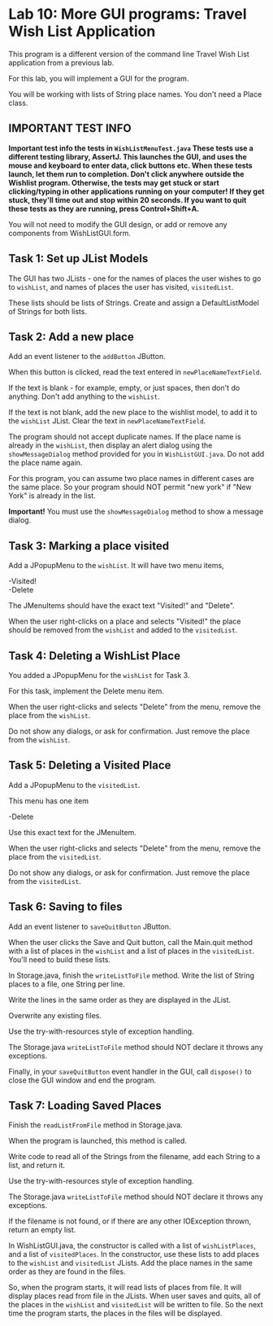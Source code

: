 # Lab 10: More GUI programs: Travel Wish List Application

This program is a different version of the command line Travel Wish List application from a previous lab.

For this lab, you will implement a GUI for the program. 

You will be working with lists of String place names. You don't need a Place class.

## IMPORTANT TEST INFO 

**Important test info the tests in `WishListMenuTest.java` These tests use a different testing library, AssertJ. This launches the GUI, and uses the mouse and keyboard to enter data, click buttons etc. When these tests launch, let them run to completion. Don't click anywhere outside the Wishlist program. Otherwise, the tests may get stuck or start clicking/typing in other applications running on your computer! If they get stuck, they'll time out and stop within 20 seconds.
If you want to quit these tests as they are running, press Control+Shift+A.**

You will not need to modify the GUI design, or add or remove any components from WishListGUI.form. 


## Task 1: Set up JList Models

The GUI has two JLists - one for the names of places the user wishes to go to `wishList`, and names of places the user has visited, `visitedList`.

These lists should be lists of Strings.
Create and assign a DefaultListModel of Strings for both lists. 


## Task 2: Add a new place 

Add an event listener to the `addButton` JButton. 

When this button is clicked, read the text entered in `newPlaceNameTextField`.

If the text is blank - for example, empty, or just spaces, then don't do anything. Don't add anything to the `wishList`.

If the text is not blank, add the new place to the wishlist model, to add it to the `wishList` JList.  Clear the text in `newPlaceNameTextField`.

The program should not accept duplicate names. If the place name is already in the `wishList`, then display an alert dialog using the `showMessageDialog` method provided for you in `WishListGUI.java`.  Do not add the place name again.

For this program, you can assume two place names in different cases are the same place. So your program should NOT permit "new york" if "New York" is already in the list.  

**Important!** You must use the `showMessageDialog` method to show a message dialog. 
 
 
## Task 3: Marking a place visited 

Add a JPopupMenu to the `wishList`. It will have two menu items,

-Visited!  
-Delete

The JMenuItems should have the exact text "Visited!" and "Delete".

When the user right-clicks on a place and selects "Visited!" the place should be removed from the `wishList` and added to the `visitedList`.


## Task 4: Deleting a WishList Place 

You added a JPopupMenu for the `wishList` for Task 3. 

For this task, implement the Delete menu item.

When the user right-clicks and selects "Delete" from the menu, remove the place from the `wishList`.

Do not show any dialogs, or ask for confirmation. Just remove the place from the `wishList`.


## Task 5: Deleting a Visited Place 

Add a JPopupMenu to the `visitedList`.

This menu has one item

-Delete

Use this exact text for the JMenuItem.

When the user right-clicks and selects "Delete" from the menu, remove the place from the `visitedList`.

Do not show any dialogs, or ask for confirmation. Just remove the place from the `visitedList`.


## Task 6: Saving to files 

Add an event listener to `saveQuitButton` JButton. 

When the user clicks the Save and Quit button, call the Main.quit method with a list of places in the `wishList` and a list of places in the `visitedList`. You'll need to build these lists.

In Storage.java, finish the `writeListToFile` method. Write the list of String places to a file, one String per line.

Write the lines in the same order as they are displayed in the JList.

Overwrite any existing files. 

Use the try-with-resources style of exception handling.  

The Storage.java `writeListToFile` method should NOT declare it throws any exceptions. 

Finally, in your `saveQuitButton` event handler in the GUI, call `dispose()` to close the GUI window and end the program. 

## Task 7: Loading Saved Places 

Finish the `readListFromFile` method in Storage.java. 

When the program is launched, this method is called.

Write code to read all of the Strings from the filename, add each String to a list, and return it.

Use the try-with-resources style of exception handling.  

The Storage.java `writeListToFile` method should NOT declare it throws any exceptions. 

If the filename is not found, or if there are any other IOException thrown, return an empty list. 

In WishListGUI.java, the constructor is called with a list of `wishListPlaces`, and a list of `visitedPlaces`.  In the constructor, use these lists to add places to the `wishList` and `visitedList` JLists. Add the place names in the same order as they are found in the files.

So, when the program starts, it will read lists of places from file. It will display places read from file in the JLists.  When user saves and quits, all of the places in the `wishList` and `visitedList` will be written to file. So the next time the program starts, the places in the files will be displayed. 